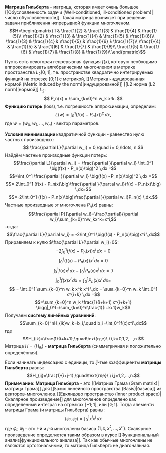 **Матрица Гильберта** - матрица, которая имеет очень большое [[Обусловленность задачи (Well-conditioned, ill-conditioned problem)|число обусловленности]]. Такая матрица возникает при решении задачи приближения непрерывной функции многочленом.$$H=\begin{pmatrix}
1 & \frac{1}{2} & \frac{1}{3} & \frac{1}{4} & \frac{1}{5}\\
\frac{1}{2} & \frac{1}{3} & \frac{1}{4} & \frac{1}{5} & \frac{1}{6}\\
\frac{1}{3} & \frac{1}{4} & \frac{1}{5} & \frac{1}{6} & \frac{1}{7}\\
\frac{1}{4} & \frac{1}{5} & \frac{1}{6} & \frac{1}{7} & \frac{1}{8}\\
\frac{1}{5} & \frac{1}{6} & \frac{1}{7} & \frac{1}{8} & \frac{1}{9}\\
\end{pmatrix}$$

Пусть есть некоторая непрерывная функция $f(x)$, которую необходимо аппроксимировать алгебраическим многочленом в метрике пространства $L_2[0;1]$, т.е. пространстве квадратично интегрируемых функций на отрезке $[0;1]$ с метрикой, [[Метрика индуцированная нормой (Metric induced by the norm)|индуцированной]] [[L2 норма (L2 norm)|нормой]] $L_2$:$$
P_n(x) = \sum_{k=0}^n w_k x^k.
$$**Функцию потерь** (loss), т.е. погрешность аппроксимации, определим:$$
L(w) = \int_0^1\big(f(x) - P_n(x)\big)^2 \,dx,
$$где $w = (w_0, w_1, \ldots, w_n)$ - вектор параметров. 

**Условия минимизации** квадратичной функции - равенство нулю частных производных:$$
\frac{\partial L}{\partial w_i} = 0,\quad i = 0,\ldots, n.$$Найдём частные производные функции потерь:$$\frac{\partial L}{\partial w_i} = \frac{\partial }{\partial w_i} \int_0^1 \big(f(x) - P_n(x)\big)^2 \,dx =$$$$=\int_0^1 \frac{\partial }{\partial w_i} \big(f(x) - P_n(x)\big)^2 \,dx =$$$$= 2\int_0^1 (f(x) - P_n(x)\big)\frac{\partial }{\partial w_i}(f(x) - P_n(x)\big) \,dx=$$$$=-2\int_0^1 (f(x) - P_n(x)\big)\frac{\partial }{\partial w_i}P_n(x) \,dx.$$
Частные производные от многочлена $P_n(x)$ равны:$$\frac{\partial P}{\partial w_i}=\frac{\partial}{\partial w_i}\sum_{k=0}^nw_kx^k=x^i,$$тогда:$$\frac{\partial L}{\partial w_i} = -2\int_0^1 \big(f(x) - P_n(x)\big)x^i \,dx$$Приравняем к нулю $\frac{\partial L}{\partial w_i}=0$:$$-2\int_0^1 \big(f(x) - P_n(x)\big)x^i \,dx = 0$$$$\int_0^1 \big(f(x) - P_n(x)\big)x^i \,dx = 0$$$$\int_0^1 f(x)x^i \,dx - \int_0^1P_n(x)x^i \,dx = 0$$$$\int_0^1 f(x)x^i \,dx = \int_0^1P_n(x)x^i \,dx = $$$$ = \int_0^1 \sum_{k=0}^n w_k x^k x^i \,dx = \sum_{k=0}^n w_k \int_0^1 x^{i+k} \,dx =$$$$=\sum_{k=0}^n w_k \frac{1}{i+k+1} x^{i+k+1} \bigg|_0^1=\sum_{k=0}^n\frac{1}{i+k+1}w_k$$Получаем **систему линейных уравнений**:$$\sum_{k=0}^nH_{ik}w_k=b_i,\quad b_i=\int_0^1f(x)x^i\,dx$$
где$$H_{ik}=\frac{1}{i+k+1},\quad\text{где}\ \ i,k=0,1,2,...,n.$$Матрица $H=(H_{ik})$ - **матрица Гильберта** (симметричная и положительно определённая). 

Если начинать индексацию с единицы, то $ij$-тые коэффициенты **матрицы Гильберта** равны:$$H_{ij}=\frac{1}{i+j-1},\quad\text{где}\ \ i,j=1,2,...,n.$$**Примечание**:
**Матрица Гильберта** - это [[Матрица Грама (Gram matrix)|матрица Грама]] для [[Базис линейного пространства (Basis)|базиса]] из векторов-многочленов. [[Евклидово пространство (Inner product space)|Скалярное произведение]] для многочленов определено как определённый интеграл на отрезках $[-1;1]$, или $[0;1]$. Тогда элементы матрицы Грама (и матрицы Гильберта) равны:$$\langle\varphi_i,\varphi_j\rangle=\int_0^1 x^i x^j \,dx$$где $\varphi_i$, $\varphi_j$ - это $i$-й и $j$-й многочлены базиса $(1,x,x^2,...,x^n)$. Скалярное произведение определяется таким образом в курсе [[Функциональный анализ|функционального анализа]]. Так как обычные многочлены не являются ортогональными, то матрица Гильберта не диагональная.